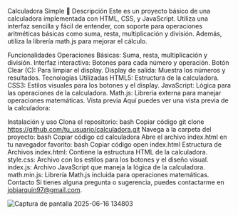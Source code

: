 Calculadora Simple 🧮
Descripción
Este es un proyecto básico de una calculadora implementada con HTML, CSS, y JavaScript. Utiliza una interfaz sencilla y fácil de entender, con soporte para operaciones aritméticas básicas como suma, resta, multiplicación y división. Además, utiliza la librería math.js para mejorar el cálculo.

Funcionalidades
Operaciones Básicas: Suma, resta, multiplicación y división.
Interfaz interactiva: Botones para cada número y operación.
Botón Clear (C): Para limpiar el display.
Display de salida: Muestra los números y resultados.
Tecnologías Utilizadas
HTML5: Estructura de la calculadora.
CSS3: Estilos visuales para los botones y el display.
JavaScript: Lógica para las operaciones de la calculadora.
Math.js: Librería externa para manejar operaciones matemáticas.
Vista previa
Aquí puedes ver una vista previa de la calculadora:

<!-- Reemplaza esto con una captura de pantalla de tu calculadora -->

Instalación y uso
Clona el repositorio:
bash
Copiar código
git clone https://github.com/tu_usuario/calculadora.git
Navega a la carpeta del proyecto:
bash
Copiar código
cd calculadora
Abre el archivo index.html en tu navegador favorito:
bash
Copiar código
open index.html
Estructura de Archivos
index.html: Contiene la estructura HTML de la calculadora.
style.css: Archivo con los estilos para los botones y el diseño visual.
index.js: Archivo JavaScript que maneja la lógica de la calculadora.
math.min.js: Librería Math.js incluida para operaciones matemáticas.
Contacto
Si tienes alguna pregunta o sugerencia, puedes contactarme en jobjarquin97@gmail.com.

![Captura de pantalla 2025-06-16 134803](https://github.com/user-attachments/assets/634c3067-2e47-4745-a691-ca4e3bf6ee8a)
